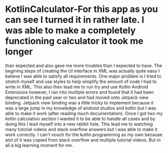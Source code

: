 # KotlinCalculator-For this app as you can see I turned it in rather late. I was able to make a completely functioning calculator it took me longer
than expected and also gave me more troubles than I expected to have. The begining steps of creating the UI interface in XML was actually quite easy
I believe I was able to satisfy all requirements. One major problem is I tried to stretch myself and use styles to help simplify the amount of code I 
had to write in XML. This also then lead me to run try and use Kotlin Android Extensions however, I ran into multiple errors and found that it had been 
deprecated in the past year or two and had moved onto Jetpack view binding. Jetpack view binding was a little tricky to implement because it was a large
jump in my knowledge of android studios and kotlin but I was able to make it work (after reading much documentation). Once I got two my kotlin
calculation section I wanted it to be able to handle all cases and by doing this I lead myself into a new rabbit hole. This lead me to watching many 
tutorial videos and stack overflow answers but I was able to make it work correctly. I can't vouch for the kotlin programming as my own because alot of it
was copied from stack overflow and multiple tutorial videos. But in all a big learning moment for me. 

